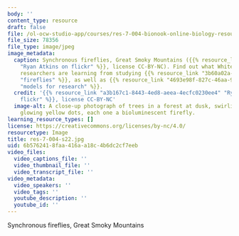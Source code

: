 ```yaml
---
body: ''
content_type: resource
draft: false
file: /ol-ocw-studio-app/courses/res-7-004-bionook-online-biology-resources-spring-2021/res-7-004-s22.jpg
file_size: 78356
file_type: image/jpeg
image_metadata:
  caption: Synchronous fireflies, Great Smoky Mountains ({{% resource_link "a3b167c1-8443-4ed8-aeea-4ecfc0230ee4"
    "Ryan Atkins on flickr" %}}, license CC-BY-NC). Find out what Whitehead Institute
    researchers are learning from studying {{% resource_link "3b60a02a-5f7b-4fdb-8f99-4ea4a1c7af7f"
    "fireflies" %}}, as well as {{% resource_link "4693e98f-827c-46aa-9c13-a27183c76eb0"
    "models for research" %}}.
  credit: '{{% resource_link "a3b167c1-8443-4ed8-aeea-4ecfc0230ee4" "Ryan Atkins on
    flickr" %}}, license CC-BY-NC'
  image-alt: A close-up photograph of trees in a forest at dusk, swirling with tiny
    glowing yellow dots, each one a bioluminescent firefly.
learning_resource_types: []
license: https://creativecommons.org/licenses/by-nc/4.0/
resourcetype: Image
title: res-7-004-s22.jpg
uid: 6b576241-8faa-416a-a18c-4b6dc2cf7eeb
video_files:
  video_captions_file: ''
  video_thumbnail_file: ''
  video_transcript_file: ''
video_metadata:
  video_speakers: ''
  video_tags: ''
  youtube_description: ''
  youtube_id: ''
---
```

Synchronous fireflies, Great Smoky Mountains